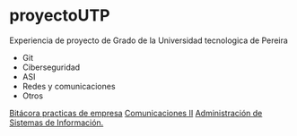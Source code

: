 # proyectoUTP
Experiencia de proyecto de Grado de la Universidad tecnologica de Pereira

- Git
- Ciberseguridad
- ASI
- Redes y comunicaciones
- Otros

[Bitácora practicas de empresa](https://github.com/Andresggomez/proyectoUTP/wiki#bit%C3%A1cora-practicas-de-empresa)
[Comunicaciones II](https://github.com/Andresggomez/proyectoUTP/wiki#comunicaciones-ii)
[Administración de Sistemas de Información.](https://github.com/Andresggomez/proyectoUTP/wiki#administraci%C3%B3n-de-sistemas-de-informaci%C3%B3n)
